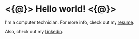 # <{@}> Hello world! <{@}>

I'm a computer technician. For more info, check out my [resume](https://github.com/Kaligrametro/Kaligrametro/blob/cv/files/CV%20-%20English%20-%20Califano%20Francisco.pdf).

Also, check out my [Linkedin](https://www.linkedin.com/in/francisco-califano-277a71284/).

